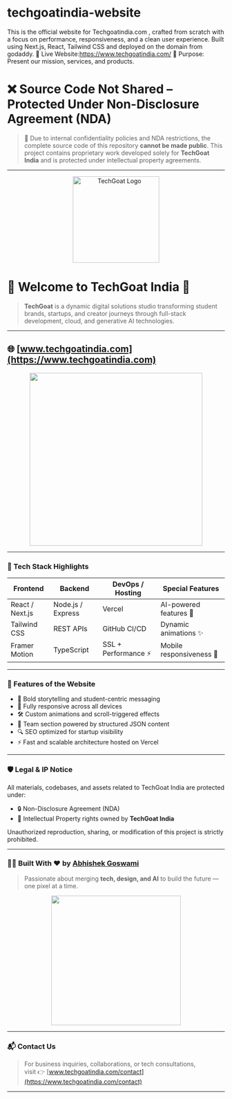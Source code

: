 # techgoatindia-website
This is the official website for Techgoatindia.com , crafted from scratch with a focus on performance, responsiveness, and a clean user experience. Built using Next.js, React, Tailwind CSS and deployed on the domain from godaddy.  🔗 Live Website:https://www.techgoatindia.com/ 🎯 Purpose: Present our mission, services, and products.

# ❌ Source Code Not Shared – Protected Under Non-Disclosure Agreement (NDA)

> 🚫 Due to internal confidentiality policies and NDA restrictions, the complete source code of this repository **cannot be made public**. This project contains proprietary work developed solely for **TechGoat India** and is protected under intellectual property agreements.

---

<div align="center">
  <img src="https://www.techgoatindia.com/logo.png" alt="TechGoat Logo" width="200"/>
</div>

# 🐐 Welcome to TechGoat India 🚀

> **TechGoat** is a dynamic digital solutions studio transforming student brands, startups, and creator journeys through full-stack development, cloud, and generative AI technologies.

---

## 🌐 [www.techgoatindia.com](https://www.techgoatindia.com)

<div align="center">
  <img src="https://media.giphy.com/media/TilmLMmWrRYYHjLfub/giphy.gif" width="400"/>
</div>

---

### 🔧 Tech Stack Highlights

| Frontend        | Backend         | DevOps / Hosting     | Special Features        |
|-----------------|------------------|------------------------|--------------------------|
| React / Next.js | Node.js / Express| Vercel                | AI-powered features 🤖   |
| Tailwind CSS    | REST APIs        | GitHub CI/CD          | Dynamic animations ✨     |
| Framer Motion   | TypeScript       | SSL + Performance ⚡   | Mobile responsiveness 📱 |

---

### 🎯 Features of the Website

- 🧠 Bold storytelling and student-centric messaging
- 📱 Fully responsive across all devices
- 🛠️ Custom animations and scroll-triggered effects
- 🐙 Team section powered by structured JSON content
- 🔍 SEO optimized for startup visibility
- ⚡ Fast and scalable architecture hosted on Vercel

---

### 🛡️ Legal & IP Notice

All materials, codebases, and assets related to TechGoat India are protected under:
- 🔒 Non-Disclosure Agreement (NDA)
- 📄 Intellectual Property rights owned by **TechGoat India**

Unauthorized reproduction, sharing, or modification of this project is strictly prohibited.

---

### 🙋‍♂️ Built With ❤️ by [Abhishek Goswami](https://www.linkedin.com/in/abhishekgoswami-ai)

> Passionate about merging **tech, design, and AI** to build the future — one pixel at a time.

<div align="center">
  <img src="https://media.giphy.com/media/3oKIPwoeGErMmaI43C/giphy.gif" width="300"/>
</div>

---

### 📬 Contact Us

> For business inquiries, collaborations, or tech consultations,  
visit 👉 [www.techgoatindia.com/contact](https://www.techgoatindia.com/contact)

---

<!-- Proudly deployed via Vercel ⚡ -->

